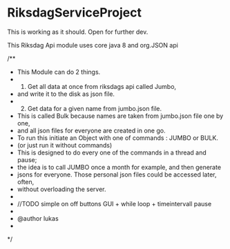 # RiksdagServiceProject

This is working as it should. Open for further dev. 

This Riksdag Api module uses core java 8 and org.JSON api 

/**
 * This Module can do 2 things.
 * 1. Get all data at once from riksdags api called Jumbo,
 * and write it to the disk as json file.
 * 2. Get data for a given name from jumbo.json file. 
 * This is called Bulk because names are taken from jumbo.json file one by one,
 * and all json files for everyone are created in one go.
 * To run this initiate an Object with one of commands : JUMBO or BULK.
 * (or just run it without commands)
 * This is designed to do every one of the commands in a thread and pause;
 * the idea is to call JUMBO once a month for example, and then generate 
 * jsons for everyone. Those personal json files could be accessed later, often,
 * without overloading the server.
 * 
 * //TODO simple on off buttons GUI + while loop + timeintervall pause
 * 
 * @author lukas
 *
 */
